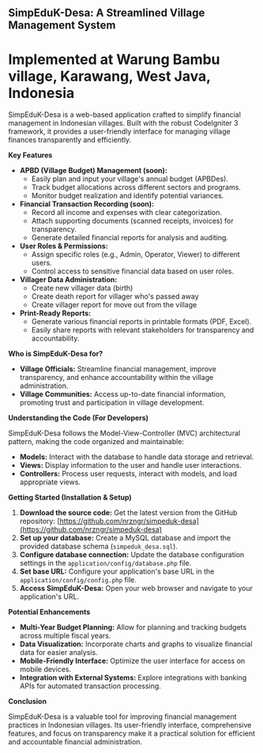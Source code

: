 ## SimpEduK-Desa: A Streamlined Village Management System
# Implemented at Warung Bambu village, Karawang, West Java, Indonesia

SimpEduK-Desa is a web-based application crafted to simplify financial management in Indonesian villages. Built with the robust CodeIgniter 3 framework, it provides a user-friendly interface for managing village finances transparently and efficiently.

**Key Features**

* **APBD (Village Budget) Management (soon):** 
    * Easily plan and input your village's annual budget (APBDes).
    * Track budget allocations across different sectors and programs.
    * Monitor budget realization and identify potential variances.
* **Financial Transaction Recording (soon):**
    * Record all income and expenses with clear categorization.
    * Attach supporting documents (scanned receipts, invoices) for transparency.
    * Generate detailed financial reports for analysis and auditing.
* **User Roles & Permissions:**
    * Assign specific roles (e.g., Admin, Operator, Viewer) to different users.
    * Control access to sensitive financial data based on user roles.
* **Villager Data Administration:**
    * Create new villager data (birth)
    * Create death report for villager who's passed away
    * Create villager report for move out from the village
* **Print-Ready Reports:**
    * Generate various financial reports in printable formats (PDF, Excel).
    * Easily share reports with relevant stakeholders for transparency and accountability. 

**Who is SimpEduK-Desa for?**

* **Village Officials:** Streamline financial management, improve transparency, and enhance accountability within the village administration.
* **Village Communities:** Access up-to-date financial information, promoting trust and participation in village development.

**Understanding the Code (For Developers)**

SimpEduK-Desa follows the Model-View-Controller (MVC) architectural pattern, making the code organized and maintainable:

* **Models:** Interact with the database to handle data storage and retrieval.
* **Views:**  Display information to the user and handle user interactions.
* **Controllers:** Process user requests, interact with models, and load appropriate views.

**Getting Started (Installation & Setup)**

1. **Download the source code:** Get the latest version from the GitHub repository: [https://github.com/nrzngr/simpeduk-desa](https://github.com/nrzngr/simpeduk-desa)
2. **Set up your database:** Create a MySQL database and import the provided database schema (`simpeduk_desa.sql`).
3. **Configure database connection:** Update the database configuration settings in the `application/config/database.php` file.
4. **Set base URL:** Configure your application's base URL in the `application/config/config.php` file. 
5. **Access SimpEduK-Desa:**  Open your web browser and navigate to your application's URL. 

**Potential Enhancements**

* **Multi-Year Budget Planning:** Allow for planning and tracking budgets across multiple fiscal years.
* **Data Visualization:**  Incorporate charts and graphs to visualize financial data for easier analysis.
* **Mobile-Friendly Interface:** Optimize the user interface for access on mobile devices.
* **Integration with External Systems:** Explore integrations with banking APIs for automated transaction processing.

**Conclusion**

SimpEduK-Desa is a valuable tool for improving financial management practices in Indonesian villages. Its user-friendly interface, comprehensive features, and focus on transparency make it a practical solution for efficient and accountable financial administration.
